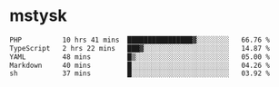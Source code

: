 # mstysk

<!--START_SECTION:waka-->

```txt
PHP          10 hrs 41 mins  ████████████████▓░░░░░░░░   66.76 %
TypeScript   2 hrs 22 mins   ███▓░░░░░░░░░░░░░░░░░░░░░   14.87 %
YAML         48 mins         █▒░░░░░░░░░░░░░░░░░░░░░░░   05.00 %
Markdown     40 mins         █░░░░░░░░░░░░░░░░░░░░░░░░   04.26 %
sh           37 mins         █░░░░░░░░░░░░░░░░░░░░░░░░   03.92 %
```

<!--END_SECTION:waka-->
